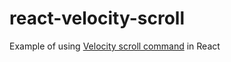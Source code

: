 # react-velocity-scroll
Example of using [Velocity scroll command](http://velocityjs.org/#scroll) in React

